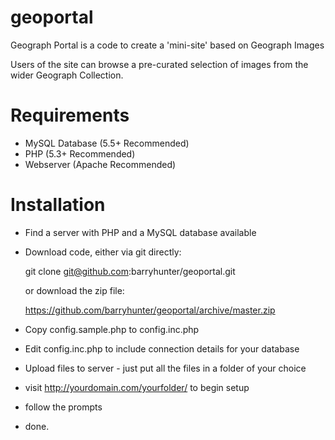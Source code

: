 geoportal
=========

Geograph Portal is a code to create a 'mini-site' based on Geograph Images

Users of the site can browse a pre-curated selection of images from the wider Geograph Collection. 


Requirements
=========

* MySQL Database (5.5+ Recommended)
* PHP (5.3+ Recommended)
* Webserver (Apache Recommended) 


Installation
=========

* Find a server with PHP and a MySQL database available

* Download code, either via git directly:

	git clone git@github.com:barryhunter/geoportal.git
	
	or download the zip file:
	
	https://github.com/barryhunter/geoportal/archive/master.zip
	
* Copy config.sample.php to config.inc.php

* Edit config.inc.php to include connection details for your database

* Upload files to server - just put all the files in a folder of your choice

* visit http://yourdomain.com/yourfolder/ to begin setup

* follow the prompts

* done. 

